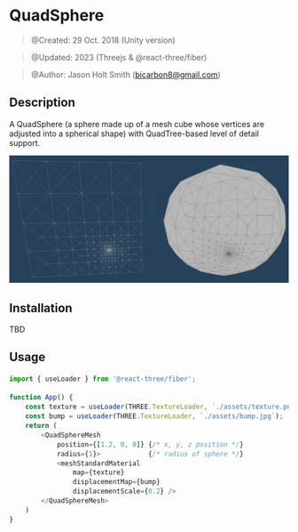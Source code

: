 # QuadSphere
> @Created: 29 Oct. 2018 (Unity version)

> @Updated: 2023 (Threejs & @react-three/fiber)

>@Author: Jason Holt Smith (<bicarbon8@gmail.com>)

## Description

A QuadSphere (a sphere made up of a mesh cube whose vertices are adjusted into a spherical shape) with QuadTree-based level of detail support.

![QuadSphere](QuadSphere.png)

## Installation
TBD

## Usage
```typescript
import { useLoader } from '@react-three/fiber';

function App() {
    const texture = useLoader(THREE.TextureLoader, `./assets/texture.png`);
    const bump = useLoader(THREE.TextureLoader, `./assets/bump.jpg`);
    return (
        <QuadSphereMesh
            position={[1.2, 0, 0]} {/* x, y, z position */}
            radius={1}>            {/* radius of sphere */}
            <meshStandardMaterial 
                map={texture} 
                displacementMap={bump}
                displacementScale={0.2} />
        </QuadSphereMesh>
    )
}
```
